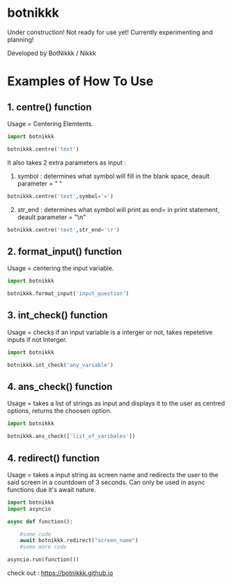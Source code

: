 
# botnikkk  

Under construction! Not ready for use yet! Currently experimenting and planning!

Developed by BotNikkk / Nikkk

# Examples of How To Use

## 1. centre() function

Usage = Centering Elemtents.

```python
import botnikkk

botnikkk.centre('text')
```

It also takes 2 extra parameters as input :

1. symbol : determines what symbol will fill in the blank space, deault parameter = " "

```python
botnikkk.centre('text',symbol='=')
```

2. str_end : determines what symbol will print as end= in print statement, deault parameter = "\n"

```python
botnikkk.centre('text',str_end='\r')
```

## 2. format_input() function

Usage = centering the input variable.

```python
import botnikkk

botnikkk.format_input('input_question')
```

## 3. int_check() function

Usage = checks if an input variable is a interger or not, takes repetetive inputs if not Interger.

```python
import botnikkk

botnikkk.int_check('any_variable')
```

## 4. ans_check() function

Usage = takes a list of strings as input and displays it to the user as centred options, returns the choosen option. 

```python
import botnikkk

botnikkk.ans_check(['list_of_varibales'])
```

## 4. redirect() function

Usage = takes a input string as screen name and redirects the user to the said screen in a countdown of 3 seconds. Can only be used in async functions due it's await nature.

```python
import botnikkk
import asyncio

async def function():

    #some code
    await botnikkk.redirect("screen_name")
    #some more code

asyncio.run(function())
```

check out : https://botnikkk.github.io